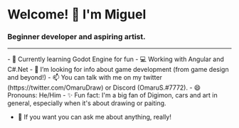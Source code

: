 <h1>Welcome! 👋 I'm Miguel</h1>
<h3>Beginner developer and aspiring artist.</h3>

<hr>
- 🌱 Currently learning Godot Engine for fun
- 💻 Working with Angular and C#.Net
- 🤔 I’m looking for info about game development (from game design and beyond!)
- 📫 You can talk with me on my twitter (https://twitter.com/OmaruDraw) or Discord (OmaruS.#7772).
- 😄 Pronouns: He/Him
- ✨ Fun fact: I'm a big fan of Digimon, cars and art in general, especially when it's about drawing or paiting.

- 💬 If you want you can ask me about anything, really!
